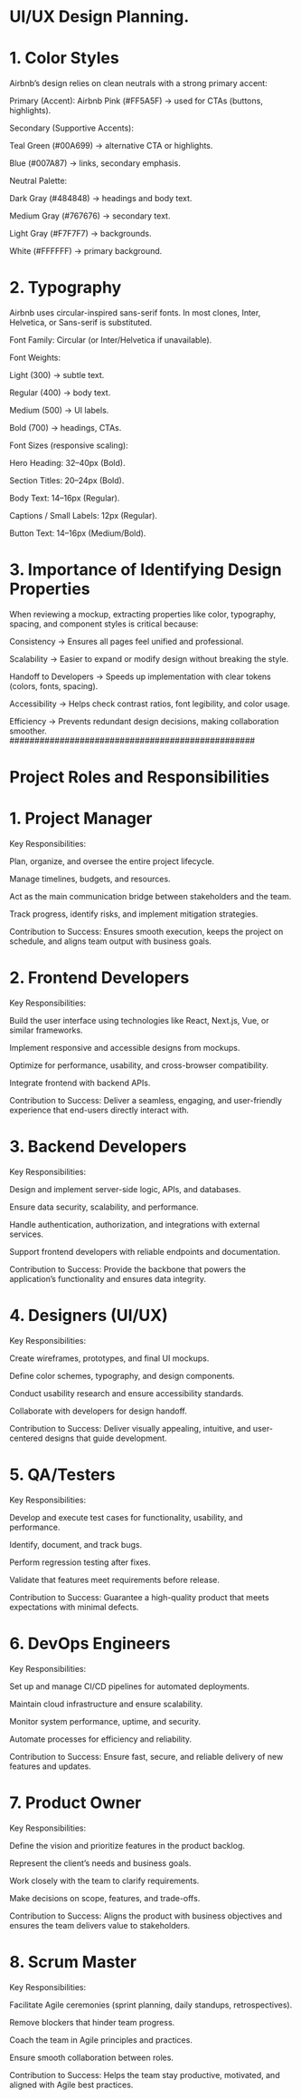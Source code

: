 # UI/UX Design Planning.

# 1. Color Styles

Airbnb’s design relies on clean neutrals with a strong primary accent:

Primary (Accent): Airbnb Pink (#FF5A5F) → used for CTAs (buttons, highlights).

Secondary (Supportive Accents):

Teal Green (#00A699) → alternative CTA or highlights.

Blue (#007A87) → links, secondary emphasis.

Neutral Palette:

Dark Gray (#484848) → headings and body text.

Medium Gray (#767676) → secondary text.

Light Gray (#F7F7F7) → backgrounds.

White (#FFFFFF) → primary background.

# 2. Typography

Airbnb uses circular-inspired sans-serif fonts. In most clones, Inter, Helvetica, or Sans-serif is substituted.

Font Family: Circular (or Inter/Helvetica if unavailable).

Font Weights:

Light (300) → subtle text.

Regular (400) → body text.

Medium (500) → UI labels.

Bold (700) → headings, CTAs.

Font Sizes (responsive scaling):

Hero Heading: 32–40px (Bold).

Section Titles: 20–24px (Bold).

Body Text: 14–16px (Regular).

Captions / Small Labels: 12px (Regular).

Button Text: 14–16px (Medium/Bold).

# 3. Importance of Identifying Design Properties

When reviewing a mockup, extracting properties like color, typography, spacing, and component styles is critical because:

Consistency → Ensures all pages feel unified and professional.

Scalability → Easier to expand or modify design without breaking the style.

Handoff to Developers → Speeds up implementation with clear tokens (colors, fonts, spacing).

Accessibility → Helps check contrast ratios, font legibility, and color usage.

Efficiency → Prevents redundant design decisions, making collaboration smoother.
#################################################
#   Project Roles and Responsibilities
# 1. Project Manager

Key Responsibilities:

Plan, organize, and oversee the entire project lifecycle.

Manage timelines, budgets, and resources.

Act as the main communication bridge between stakeholders and the team.

Track progress, identify risks, and implement mitigation strategies.

Contribution to Success: Ensures smooth execution, keeps the project on schedule, and aligns team output with business goals.

# 2. Frontend Developers

Key Responsibilities:

Build the user interface using technologies like React, Next.js, Vue, or similar frameworks.

Implement responsive and accessible designs from mockups.

Optimize for performance, usability, and cross-browser compatibility.

Integrate frontend with backend APIs.

Contribution to Success: Deliver a seamless, engaging, and user-friendly experience that end-users directly interact with.

# 3. Backend Developers

Key Responsibilities:

Design and implement server-side logic, APIs, and databases.

Ensure data security, scalability, and performance.

Handle authentication, authorization, and integrations with external services.

Support frontend developers with reliable endpoints and documentation.

Contribution to Success: Provide the backbone that powers the application’s functionality and ensures data integrity.

# 4. Designers (UI/UX)

Key Responsibilities:

Create wireframes, prototypes, and final UI mockups.

Define color schemes, typography, and design components.

Conduct usability research and ensure accessibility standards.

Collaborate with developers for design handoff.

Contribution to Success: Deliver visually appealing, intuitive, and user-centered designs that guide development.

# 5. QA/Testers

Key Responsibilities:

Develop and execute test cases for functionality, usability, and performance.

Identify, document, and track bugs.

Perform regression testing after fixes.

Validate that features meet requirements before release.

Contribution to Success: Guarantee a high-quality product that meets expectations with minimal defects.

# 6. DevOps Engineers

Key Responsibilities:

Set up and manage CI/CD pipelines for automated deployments.

Maintain cloud infrastructure and ensure scalability.

Monitor system performance, uptime, and security.

Automate processes for efficiency and reliability.

Contribution to Success: Ensure fast, secure, and reliable delivery of new features and updates.

# 7. Product Owner

Key Responsibilities:

Define the vision and prioritize features in the product backlog.

Represent the client’s needs and business goals.

Work closely with the team to clarify requirements.

Make decisions on scope, features, and trade-offs.

Contribution to Success: Aligns the product with business objectives and ensures the team delivers value to stakeholders.

# 8. Scrum Master

Key Responsibilities:

Facilitate Agile ceremonies (sprint planning, daily standups, retrospectives).

Remove blockers that hinder team progress.

Coach the team in Agile principles and practices.

Ensure smooth collaboration between roles.

Contribution to Success: Helps the team stay productive, motivated, and aligned with Agile best practices.
